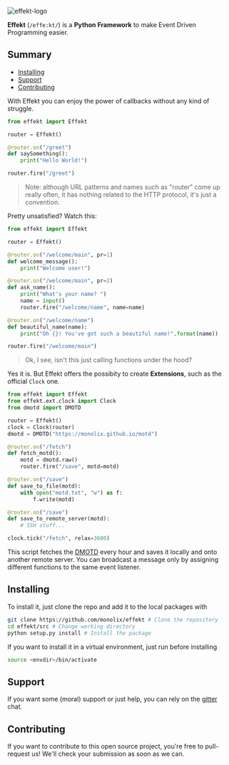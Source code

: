 ![effekt-logo](https://i.imgur.com/f0KGccz.png)

**Effekt** (`/effe:kt/`) is a **Python Framework** to make Event Driven Programming easier.

## Summary
 * [Installing](#installing)
 * [Support](#support)
 * [Contributing](#contributing)

With Effekt you can enjoy the power of callbacks without any kind of struggle.
```python
from effekt import Effekt

router = Effekt()

@router.on("/greet")
def saySomething():
    print("Hello World!")

router.fire("/greet")
```

> Note: although URL patterns and names such as "router" come up really often, it has nothing related to the HTTP protocol, it's just a convention.

Pretty unsatisfied? Watch this:
```python
from effekt import Effekt

router = Effekt()

@router.on("/welcome/main", pr=1)
def welcome_message():
    print("Welcome user!")

@router.on("/welcome/main", pr=2)
def ask_name():
    print("What's your name? ")
    name = input()
    router.fire("/welcome/name", name=name)

@router.on("/welcome/name")
def beautiful_name(name):
    print("Oh {}! You've got such a beautiful name!".format(name))

router.fire("/welcome/main")
```

> Ok, I see, isn't this just calling functions under the hood?

Yes it is. But Effekt offers the possibity to create **Extensions**, such as the official `Clock` one.
```python
from effekt import Effekt
from effekt.ext.clock import Clock
from dmotd import DMOTD

router = Effekt()
clock = Clock(router)
dmotd = DMOTD("https://monolix.github.io/motd")

@router.on("/fetch")
def fetch_motd():
    motd = dmotd.raw()
    router.fire("/save", motd=motd)

@router.on("/save")
def save_to_file(motd):
    with open("motd.txt", "w") as f:
        f.write(motd)

@router.on("/save")
def save_to_remote_server(motd):
    # SSH stuff...

clock.tick("/fetch", relax=3600)
```
This script fetches the [DMOTD](https://github.com/monolix/dmotd) every hour and saves it locally and onto another remote server.
You can broadcast a message only by assigning different functions to the same event listener.

## Installing
To install it, just clone the repo and add it to the local packages with
```bash
git clone https://github.com/monolix/effekt # Clone the repository
cd effekt/src # Change working directory
python setup.py install # Install the package
```

If you want to install it in a virtual environment, just run before installing

```bash
source <envdir>/bin/activate
```

## Support
If you want some (moral) support or just help, you can rely on the [gitter](https://gitter.im/effekt-framework) chat.

## Contributing
If you want to contribute to this open source project, you're free to pull-request us! We'll check your submission as soon as we can.
